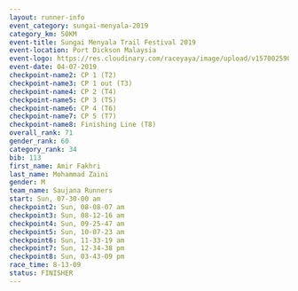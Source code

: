 ```yaml
---
layout: runner-info 
event_category: sungai-menyala-2019 
category_km: 50KM 
event-title: Sungai Menyala Trail Festival 2019 
event-location: Port Dickson Malaysia 
event-logo: https://res.cloudinary.com/raceyaya/image/upload/v1570025907/logo/smft_rwzxh1.jpg 
event-date: 04-07-2019 
checkpoint-name2: CP 1 (T2) 
checkpoint-name3: CP 1 out (T3) 
checkpoint-name4: CP 2 (T4) 
checkpoint-name5: CP 3 (T5) 
checkpoint-name6: CP 4 (T6) 
checkpoint-name7: CP 5 (T7) 
checkpoint-name8: Finishing Line (T8) 
overall_rank: 71
gender_rank: 60
category_rank: 34
bib: 113
first_name: Amir Fakhri
last_name: Mohammad Zaini
gender: M
team_name: Saujana Runners
start: Sun, 07-30-00 am
checkpoint2: Sun, 08-08-07 am
checkpoint3: Sun, 08-12-16 am
checkpoint4: Sun, 09-25-47 am
checkpoint5: Sun, 10-07-23 am
checkpoint6: Sun, 11-33-19 am
checkpoint7: Sun, 12-34-38 pm
checkpoint8: Sun, 03-43-09 pm
race_time: 8-13-09
status: FINISHER
---
```

